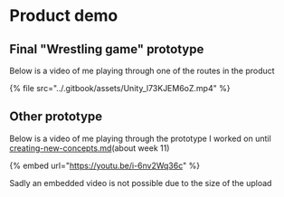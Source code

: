 # Product demo

## Final "Wrestling game" prototype

Below is a video of me playing through one of the routes in the product

{% file src="../.gitbook/assets/Unity_l73KJEM6oZ.mp4" %}

## Other prototype

Below is a video of me playing through the prototype I worked on until [creating-new-concepts.md](../design-phase-wrestling-game/creating-new-concepts.md "mention")(about week 11)

{% embed url="https://youtu.be/i-6nv2Wq36c" %}

Sadly an embedded video is not possible due to the size of the upload
